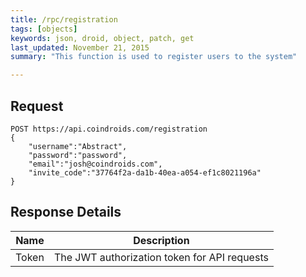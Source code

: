 ```yaml
---
title: /rpc/registration
tags: [objects]
keywords: json, droid, object, patch, get
last_updated: November 21, 2015
summary: "This function is used to register users to the system"

---
```


## Request

```HTTP
POST https://api.coindroids.com/registration
{ 
	"username":"Abstract",
	"password":"password",
	"email":"josh@coindroids.com",
	"invite_code":"37764f2a-da1b-40ea-a054-ef1c8021196a"
}
```

## Response Details

|Name | Description|
|----|----|
|Token| The JWT authorization token for API requests|

